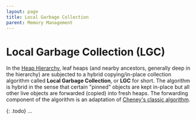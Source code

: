 ```yaml
---
layout: page
title: Local Garbage Collection
parent: Memory Management
---
```


# Local Garbage Collection (LGC)

In the [Heap Hierarchy](heap.html), leaf heaps (and nearby ancestors, generally
deep in the hierarchy) are subjected to a hybrid copying/in-place collection
algorithm called **Local Garbage Collection**, or **LGC** for short.
The algorithm is hybrid in the sense that certain "pinned" objects are kept
in-place but all other live objects are forwarded (copied) into fresh heaps.
The forwarding component of the algorithm is an adaptation of
[Cheney's classic algorithm](https://en.wikipedia.org/wiki/Cheney%27s_algorithm).

{: .todo}
...
